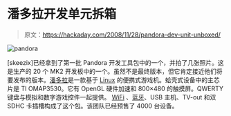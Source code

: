 # 潘多拉开发单元拆箱

> 原文：<https://hackaday.com/2008/11/28/pandora-dev-unit-unboxed/>

![pandora](img/6bb3141a66770522eaa0f8b844252721.png "pandora")

[skeezix]已经拿到了第一批 Pandora 开发工具包中的一个，并拍了几张照片。这是生产的 20 个 MK2 开发板中的一个。虽然不是最终版本，但它肯定接近他们将要发布的版本。[潘多拉](http://openpandora.org/ "OpenPandora.org - Pandora The OMAP3 Powered Handheld Linux Console")是一款基于 [Linux](http://www.mahalo.com/Linux_hacks#Linux_Hacks "Linux Hacks - Mahalo") 的便携式游戏机。蛤壳式设备中的主芯片是 TI OMAP3530。它有 OpenGL 硬件加速和 800×480 的触摸屏。QWERTY 键盘与模拟和数字游戏控件一起提供。 [WiFi](http://www.mahalo.com/WiFi "WiFi - Mahalo") 、[蓝牙](http://www.mahalo.com/Bluetooth "Bluetooth - Mahalo")、USB 主机、TV-out 和双 SDHC 卡插槽构成了这个包。该团队已经预售了 4000 台设备。